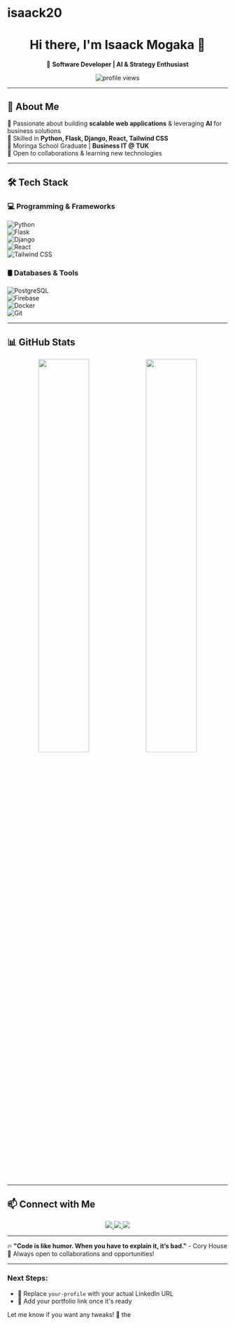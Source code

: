 # isaack20
<h1 align="center">Hi there, I'm Isaack Mogaka 👋</h1>  
<p align="center">
🚀 <b>Software Developer | AI & Strategy Enthusiast</b>  
</p>  

<p align="center">
  <img src="https://komarev.com/ghpvc/?username=isaackmogaka&label=Profile%20Views&color=0e75b6&style=flat" alt="profile views" />
</p>

---

## 🚀 About Me  
🔹 Passionate about building **scalable web applications** & leveraging **AI** for business solutions  
🔹 Skilled in **Python, Flask, Django, React, Tailwind CSS**  
🔹 Moringa School Graduate | **Business IT @ TUK**  
🔹 Open to collaborations & learning new technologies  

---

## 🛠️ Tech Stack  
### 💻 Programming & Frameworks  
![Python](https://img.shields.io/badge/Python-3776AB?style=for-the-badge&logo=python&logoColor=white)  
![Flask](https://img.shields.io/badge/Flask-000000?style=for-the-badge&logo=flask&logoColor=white)  
![Django](https://img.shields.io/badge/Django-092E20?style=for-the-badge&logo=django&logoColor=white)  
![React](https://img.shields.io/badge/React-61DAFB?style=for-the-badge&logo=react&logoColor=white)  
![Tailwind CSS](https://img.shields.io/badge/Tailwind%20CSS-38B2AC?style=for-the-badge&logo=tailwind-css&logoColor=white)  

### 🛢️ Databases & Tools  
![PostgreSQL](https://img.shields.io/badge/PostgreSQL-316192?style=for-the-badge&logo=postgresql&logoColor=white)  
![Firebase](https://img.shields.io/badge/Firebase-FFCA28?style=for-the-badge&logo=firebase&logoColor=black)  
![Docker](https://img.shields.io/badge/Docker-2496ED?style=for-the-badge&logo=docker&logoColor=white)  
![Git](https://img.shields.io/badge/Git-F05032?style=for-the-badge&logo=git&logoColor=white)  

---

## 📊 GitHub Stats  
<p align="center">
  <img width="48%" src="https://github-readme-stats.vercel.app/api?username=isaackmogaka&show_icons=true&theme=radical" />
  <img width="48%" src="https://github-readme-streak-stats.herokuapp.com/?user=isaackmogaka&theme=radical" />
</p>

---

## 📫 Connect with Me  
<p align="center">
  <a href="https://www.linkedin.com/in/isaack-mogaka-41680a343" target="_blank">
    <img src="https://img.shields.io/badge/LinkedIn-0077B5?style=for-the-badge&logo=linkedin&logoColor=white" />
  </a>
  <a href="https://github.com/isaackmogaka" target="_blank">
    <img src="https://img.shields.io/badge/GitHub-181717?style=for-the-badge&logo=github&logoColor=white" />
  </a>
  <a href="mailto:isaacmogaka2016@gmail.com" target="_blank">
    <img src="https://img.shields.io/badge/Email-D14836?style=for-the-badge&logo=gmail&logoColor=white" />
  </a>
</p>

---

🔥 **"Code is like humor. When you have to explain it, it’s bad."** - Cory House  
🚀 Always open to collaborations and opportunities!  

---

### **Next Steps:**
- 🔧 Replace `your-profile` with your actual LinkedIn URL  
- 🔗 Add your portfolio link once it's ready  

Let me know if you want any tweaks! 🚀
the
